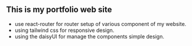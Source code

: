 ## This is my portfolio web site 
* use react-router for router setup of various component of my website.
* using tailwind css for responsive design. 
* using the daisyUI for manage the components simple design.